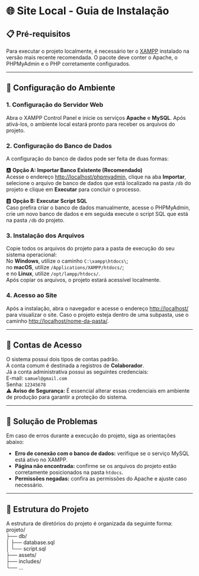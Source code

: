 # 🌐 Site Local - Guia de Instalação

## 📋 Pré-requisitos

Para executar o projeto localmente, é necessário ter o [XAMPP](https://www.apachefriends.org/) instalado na versão mais recente recomendada. O pacote deve conter o Apache, o PHPMyAdmin e o PHP corretamente configurados.

---

## 🚀 Configuração do Ambiente

### 1. Configuração do Servidor Web

Abra o XAMPP Control Panel e inicie os serviços **Apache** e **MySQL**. Após ativá-los, o ambiente local estará pronto para receber os arquivos do projeto.

### 2. Configuração do Banco de Dados

A configuração do banco de dados pode ser feita de duas formas:

🅰️ **Opção A: Importar Banco Existente (Recomendado)**  
Acesse o endereço [http://localhost/phpmyadmin](http://localhost/phpmyadmin), clique na aba **Importar**, selecione o arquivo de banco de dados que está localizado na pasta `/db` do projeto e clique em **Executar** para concluir o processo.

🅱️ **Opção B: Executar Script SQL**  
Caso prefira criar o banco de dados manualmente, acesse o PHPMyAdmin, crie um novo banco de dados e em seguida execute o script SQL que está na pasta `/db` do projeto.

### 3. Instalação dos Arquivos

Copie todos os arquivos do projeto para a pasta de execução do seu sistema operacional:  
No **Windows**, utilize o caminho `C:\xampp\htdocs\`;  
no **macOS**, utilize `/Applications/XAMPP/htdocs/`;  
e no **Linux**, utilize `/opt/lampp/htdocs/`.  
Após copiar os arquivos, o projeto estará acessível localmente.

### 4. Acesso ao Site

Após a instalação, abra o navegador e acesse o endereço [http://localhost/](http://localhost/) para visualizar o site. Caso o projeto esteja dentro de uma subpasta, use o caminho [http://localhost/nome-da-pasta/](http://localhost/nome-da-pasta/).

---

## 🔐 Contas de Acesso

O sistema possui dois tipos de contas padrão.  
A conta comum é destinada a registros de **Colaborador**.  
Já a conta administrativa possui as seguintes credenciais:  
E-mail: `samuel@gmail.com`  
Senha: `12345678`  
⚠️ **Aviso de Segurança:** É essencial alterar essas credenciais em ambiente de produção para garantir a proteção do sistema.

---

## 🐛 Solução de Problemas

Em caso de erros durante a execução do projeto, siga as orientações abaixo:  
- **Erro de conexão com o banco de dados:** verifique se o serviço MySQL está ativo no XAMPP.  
- **Página não encontrada:** confirme se os arquivos do projeto estão corretamente posicionados na pasta `htdocs`.  
- **Permissões negadas:** confira as permissões do Apache e ajuste caso necessário.

---

## 📁 Estrutura do Projeto

A estrutura de diretórios do projeto é organizada da seguinte forma:  
projeto/  
├── db/  
│ ├── database.sql  
│ └── script.sql  
├── assets/  
├── includes/  
└── ...
